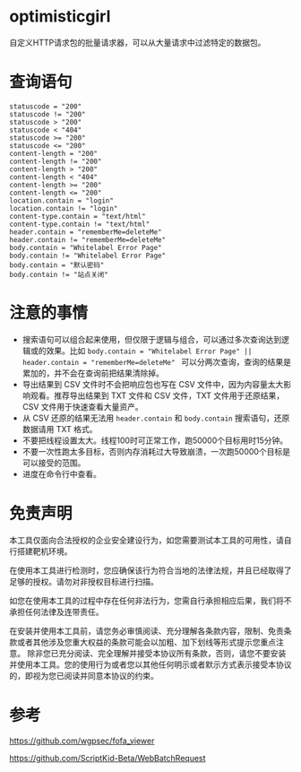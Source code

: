# optimisticgirl

自定义HTTP请求包的批量请求器，可以从大量请求中过滤特定的数据包。

# 查询语句

```
statuscode = "200"
statuscode != "200"
statuscode > "200"
statuscode < "404"
statuscode >= "200"
statuscode <= "200"
content-length = "200"
content-length != "200"
content-length > "200"
content-length < "404"
content-length >= "200"
content-length <= "200"
location.contain = "login"
location.contain != "login"
content-type.contain = "text/html"
content-type.contain != "text/html"
header.contain = "rememberMe=deleteMe"
header.contain != "rememberMe=deleteMe"
body.contain = "Whitelabel Error Page"
body.contain != "Whitelabel Error Page"
body.contain = "默认密码"
body.contain != "站点关闭"
```

# 注意的事情

- 搜索语句可以组合起来使用，但仅限于逻辑与组合，可以通过多次查询达到逻辑或的效果。比如 `body.contain = "Whitelabel Error Page" || header.contain = "rememberMe=deleteMe" ` 可以分两次查询，查询的结果是累加的，并不会在查询前把结果清除掉。
- 导出结果到 CSV 文件时不会把响应包也写在 CSV 文件中，因为内容量太大影响观看。推荐导出结果到 TXT 文件和 CSV 文件，TXT 文件用于还原结果，CSV 文件用于快速查看大量资产。
- 从 CSV 还原的结果无法用 `header.contain` 和 `body.contain` 搜索语句，还原数据请用 TXT 格式。
- 不要把线程设置太大。线程100时可正常工作，跑50000个目标用时15分钟。
- 不要一次性跑太多目标，否则内存消耗过大导致崩溃，一次跑50000个目标是可以接受的范围。
- 进度在命令行中查看。

# 免责声明

本工具仅面向合法授权的企业安全建设行为，如您需要测试本工具的可用性，请自行搭建靶机环境。

在使用本工具进行检测时，您应确保该行为符合当地的法律法规，并且已经取得了足够的授权。请勿对非授权目标进行扫描。

如您在使用本工具的过程中存在任何非法行为，您需自行承担相应后果，我们将不承担任何法律及连带责任。

在安装并使用本工具前，请您务必审慎阅读、充分理解各条款内容，限制、免责条款或者其他涉及您重大权益的条款可能会以加粗、加下划线等形式提示您重点注意。 除非您已充分阅读、完全理解并接受本协议所有条款，否则，请您不要安装并使用本工具。您的使用行为或者您以其他任何明示或者默示方式表示接受本协议的，即视为您已阅读并同意本协议的约束。

# 参考

https://github.com/wgpsec/fofa_viewer

https://github.com/ScriptKid-Beta/WebBatchRequest
